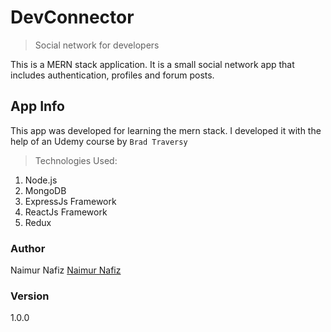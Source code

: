 # DevConnector

> Social network for developers

This is a MERN stack application. It is a small social network app that includes authentication, profiles and forum posts.


## App Info

This app was developed for learning the mern stack. I developed it with the help of an Udemy course by `Brad Traversy`

>Technologies Used:

  1. Node.js
  2. MongoDB
  3. ExpressJs Framework
  4. ReactJs Framework
  5. Redux


### Author

Naimur Nafiz
[Naimur Nafiz](http://naimurnafiz.live)

### Version

1.0.0


